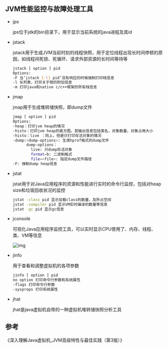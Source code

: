 ## JVM性能监控与故障处理工具

- jps

  jps位于jdk的bin目录下，用于显示当前系统的java进程及其id

- jstack

  jstack用于生成JVM当前时刻的线程快照，用于定位线程出现长时间停顿的原因，如线程间死锁、死循环、请求外部资源的长时间等待等

  ```bash
  jstack [ option ] pid
  Options:
  -F 当’jstack [-l] pid’没有响应的时候强制打印栈信息
  -l 长列表，打印关于锁的附加信息
  -m 打印java和native c/c++框架的所有栈信息
  ```

- jmap

  jmap用于生成堆转储快照，即dump文件

  ```bash
  jmap [ option ] pid
  Options:
  -heap：打印jvm heap的情况
  -histo：打印jvm heap的直方图。其输出信息包括类名，对象数量，对象占用大小
  -histo：live ：同上，但是只打印存活对象的情况
  -dump:<dump-options>: 生成hprof格式的dump文件
        dump-options：
          live: 只dump存活对象
          format=b: 二进制格式
          file=<file>: 指定dump文件路径
  -F: 强制dump heap信息
  ```

- jstat

  jstat用于对Java应用程序的资源和性能进行实时的命令行监控，包括对heap size和垃圾回收状况的监控

  ```bash
  jstat -class pid 显示加载class的数量，及所占空间
  jstat -compiler pid 显示VM实时编译的数量等信息
  jstat -gc pid 显示gc信息
  ```

- jconsole

  可视化Java应用程序监控工具，可以实时显示CPU使用了、内存、线程、类、VM等信息

  ![img](../../../%25E7%259F%25A5%25E8%25AF%2586%25E7%25AE%25A1%25E7%2590%2586/assets/98860363-DDB9-4C0C-8FF3-AE2016201279.png)

- jinfo

  用于查看和调整虚拟机的各项参数

  ```bash
  jinfo [ option ] pid
  no option 打印命令行参数和系统属性
  -flags 打印命令行参数
  -sysprops 打印系统属性
  ```

- jhat

  jhat是java虚拟机自带的一种虚拟机堆转储快照分析工具



## 参考

《深入理解Java虚拟机_JVM高级特性与最佳实践（第3版）》
